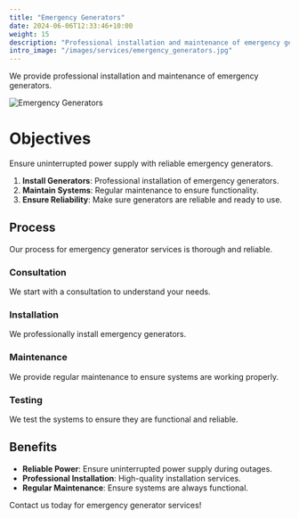 ```yaml
---
title: "Emergency Generators"
date: 2024-06-06T12:33:46+10:00
weight: 15
description: "Professional installation and maintenance of emergency generators to ensure uninterrupted power supply during outages."
intro_image: "/images/services/emergency_generators.jpg"
---
```


We provide professional installation and maintenance of emergency generators.

![Emergency Generators](/images/services/emergency_generators.jpg)

# Objectives

Ensure uninterrupted power supply with reliable emergency generators.

1. **Install Generators**: Professional installation of emergency generators.
2. **Maintain Systems**: Regular maintenance to ensure functionality.
3. **Ensure Reliability**: Make sure generators are reliable and ready to use.

## Process

Our process for emergency generator services is thorough and reliable.

### Consultation

We start with a consultation to understand your needs.

### Installation

We professionally install emergency generators.

### Maintenance

We provide regular maintenance to ensure systems are working properly.

### Testing

We test the systems to ensure they are functional and reliable.

## Benefits

- **Reliable Power**: Ensure uninterrupted power supply during outages.
- **Professional Installation**: High-quality installation services.
- **Regular Maintenance**: Ensure systems are always functional.

Contact us today for emergency generator services!
